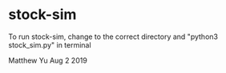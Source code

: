 # stock-sim

To run stock-sim, change to the correct directory and "python3 stock_sim.py" in terminal

Matthew Yu Aug 2 2019